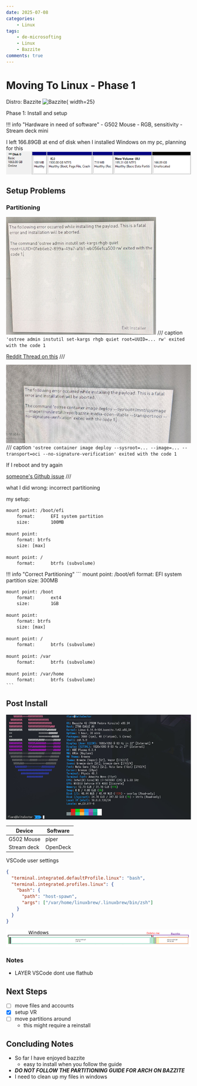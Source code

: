 ```yaml
---
date: 2025-07-08
categories:
    - Linux
tags:
    - de-microsofting
    - Linux
    - Bazzite
comments: true
---
```

# Moving To Linux - Phase 1
Distro: Bazzite ![Bazzite](https://upload.wikimedia.org/wikipedia/commons/thumb/a/a7/Bazzite_Logo.svg/600px-Bazzite_Logo.svg.png?20240627153253){ width=25}

Phase 1: Install and setup
<!-- more -->
!!! info "Hardware in need of software"
    - G502 Mouse - RGB, sensitivity
    - Stream deck mini

I left 166.89GB at end of disk when I installed Windows on my pc, planning for this
![alt text](ExtraSpace.png)

## Setup Problems
### Partitioning
![alt text](setupFail1.png)
/// caption
`'ostree admin instutil set-kargs rhgb quiet root=UUID=... rw' exited with the code 1`

[Reddit Thread on this](https://www.reddit.com/r/Bazzite/comments/1f5hxhy/please_help_installation_issue_with_boot_loader/)
///

![alt text](setupFail2.png)
/// caption
`'ostree container image deploy --sysroot=... --image=... --transport=oci --no-signature-verification' exited with the code 1`

If I reboot and try again

[someone's Github issue](https://github.com/ublue-os/bazzite/issues/1016)
///

what I did wrong: incorrect partitioning

my setup:
```
mount point: /boot/efi
    format:      EFI system partition
    size:        100MB

mount point:
    format: btrfs
    size: [max]

mount point: /
    format:      btrfs (subvolume)
```
!!! info "Correct Partitioning"
    ```
    mount point: /boot/efi
        format:      EFI system partition
        size:        300MB

    mount point: /boot
        format:      ext4
        size:        1GB

    mount point:
        format: btrfs
        size: [max]

    mount point: /
        format:      btrfs (subvolume)

    mount point: /var
        format:      btrfs (subvolume)

    mount point: /var/home
        format:      btrfs (subvolume)
    ```
## Post Install
![alt text](hyfetch.png)

|   Device   | Software |
| ---------- | -------- |
| G502 Mouse | piper    |
| Stream deck| OpenDeck |

VSCode user settings
```json 
{
  "terminal.integrated.defaultProfile.linux": "bash",
  "terminal.integrated.profiles.linux": {
    "bash": {
      "path": "host-spawn",
      "args": ["/var/home/linuxbrew/.linuxbrew/bin/zsh"]
    }
  }
}
```

![alt text](drivemapInstall.png)

### Notes
- LAYER VSCode dont use flathub

## Next Steps
- [ ] move files and accounts
- [x] setup VR
- [ ] move partitions around
    - this might require a reinstall

## Concluding Notes
- So far I have enjoyed bazzite
    - easy to install when you follow the guide
- ***DO NOT FOLLOW THE PARTITIONING GUIDE FOR ARCH ON BAZZITE***
- I need to clean up my files in windows
